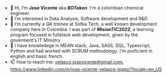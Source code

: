 - 👋 Hi, I’m **Jose Vicente** aka ***BOTakon***. I'm a colombian chemical engineer.
- 👀 I’m interested in Data Analysis, Software development and R&D
- 🌱 I’m currently a *QA trainee* at Sofka Tech, a well known development company here in Colombia. I was part of **MisionTIC2022**, a learning program focused in fullstack web development, given by the goverment's IT Ministry
- 💞️ I have knowledege in MEAN stack, Java, SASS, SQL, Typescript, Python and had worked with SCRUM methodology. I'm proficient in english and basic french.
- 📫 How to reach me: velasco.josevicente@gmail.com, https://www.linkedin.com/in/jose-vicente-velasco-lopez/?locale=en_US


<!---
JoseVicente-dev/JoseVicente-dev is a ✨ special ✨ repository because its `README.md` (this file) appears on your GitHub profile.
You can click the Preview link to take a look at your changes.
--->
